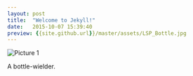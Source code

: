 ```yaml
---
layout: post
title:  "Welcome to Jekyll!"
date:   2015-10-07 15:39:40
preview: {{site.github.url}}/master/assets/LSP_Bottle.jpg
---
```


![Picture 1]({{site.github.url}}/master/assets/LSP_Bottle.jpg)

A bottle-wielder.

